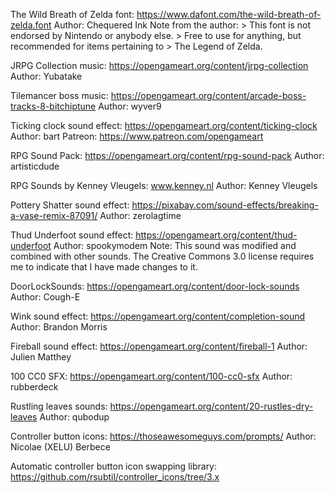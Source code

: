 The Wild Breath of Zelda font:
    https://www.dafont.com/the-wild-breath-of-zelda.font
    Author: Chequered Ink
    Note from the author:
    > This font is not endorsed by Nintendo or anybody else.
    > Free to use for anything, but recommended for items pertaining to
    > The Legend of Zelda.

JRPG Collection music:
    https://opengameart.org/content/jrpg-collection
    Author: Yubatake

Tilemancer boss music:
    https://opengameart.org/content/arcade-boss-tracks-8-bitchiptune
    Author: wyver9

Ticking clock sound effect:
    https://opengameart.org/content/ticking-clock
    Author: bart
    Patreon: https://www.patreon.com/opengameart

RPG Sound Pack:
    https://opengameart.org/content/rpg-sound-pack
    Author: artisticdude

RPG Sounds by Kenney Vleugels:
    www.kenney.nl
    Author: Kenney Vleugels

Pottery Shatter sound effect:
    https://pixabay.com/sound-effects/breaking-a-vase-remix-87091/
    Author: zerolagtime

Thud Underfoot sound effect:
    https://opengameart.org/content/thud-underfoot
    Author: spookymodem
    Note: 
        This sound was modified and combined with other sounds.
        The Creative Commons 3.0 license requires me to indicate that I have
        made changes to it.

DoorLockSounds:
    https://opengameart.org/content/door-lock-sounds
    Author: Cough-E

Wink sound effect:
    https://opengameart.org/content/completion-sound
    Author: Brandon Morris

Fireball sound effect:
    https://opengameart.org/content/fireball-1
    Author: Julien Matthey

100 CC0 SFX:
    https://opengameart.org/content/100-cc0-sfx
    Author: rubberdeck

Rustling leaves sounds:
    https://opengameart.org/content/20-rustles-dry-leaves
    Author: qubodup

Controller button icons:
    https://thoseawesomeguys.com/prompts/
    Author: Nicolae (XELU) Berbece

Automatic controller button icon swapping library:
    https://github.com/rsubtil/controller_icons/tree/3.x